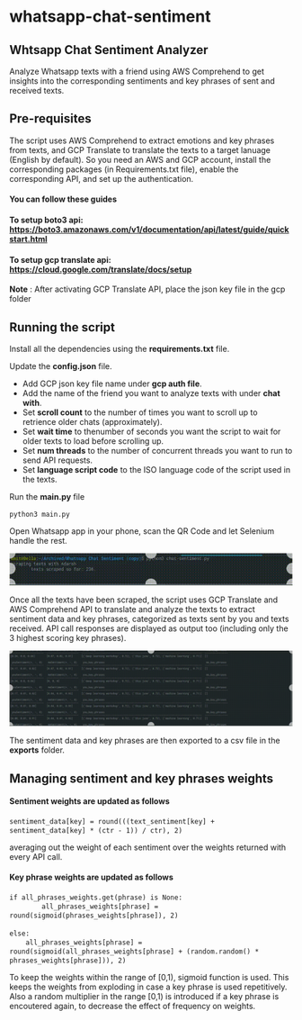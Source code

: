 # whatsapp-chat-sentiment
## Whtsapp Chat Sentiment Analyzer

Analyze Whatsapp texts with a friend using AWS Comprehend to get insights into the corresponding sentiments and key phrases of sent and received texts.


## Pre-requisites

The script uses AWS Comprehend to extract emotions and key phrases from texts, and GCP Translate to translate the texts to a target lanuage (English by default). So you need an AWS and GCP account, install the corresponding packages (in Requirements.txt file), enable the corresponding API, and set up the authentication.

#### You can follow these guides
#### To setup **boto3** api: https://boto3.amazonaws.com/v1/documentation/api/latest/guide/quickstart.html
#### To setup **gcp translate** api: https://cloud.google.com/translate/docs/setup

**Note** : After activating GCP Translate API, place the json key file in the gcp folder

## Running the script

Install all the dependencies using the **requirements.txt** file.

Update the **config.json** file.
- Add GCP json key file name under **gcp auth file**.
- Add the name of the friend you want to analyze texts with under **chat with**.
- Set **scroll count** to the number of times you want to scroll up to retrience older chats (approximately).
- Set **wait time** to thenumber of seconds you want the script to wait for older texts to load before scrolling up.
- Set **num threads** to the number of concurrent threads you want to run to send API requests.
- Set **language script code** to the ISO language code of the script used in the texts.

Run the **main.py** file
```
python3 main.py
```
Open Whatsapp app in your phone, scan the QR Code and let Selenium handle the rest.

[![Scraping texts](assets/text-scraping.gif)](https://raw.githubusercontent.com/semmet95/whatsapp-chat-sentiment/master/assets/text-scraping.gif)

Once all the texts have been scraped, the script uses GCP Translate and AWS Comprehend API to translate and analyze the texts to extract sentiment data and key phrases, categorized as texts sent by you and texts received. API call responses are displayed as output too (including only the 3 highest scoring key phrases).

[![Scraping texts](assets/api-calls.gif)](https://raw.githubusercontent.com/semmet95/whatsapp-chat-sentiment/master/assets/api-calls.gif)

The sentiment data and key phrases are then exported to a csv file in the **exports** folder.


## Managing sentiment and key phrases weights

#### Sentiment weights are updated as follows

```
sentiment_data[key] = round(((text_sentiment[key] + sentiment_data[key] * (ctr - 1)) / ctr), 2)
```
averaging out the weight of each sentiment over the weights returned with every API call.


#### Key phrase weights are updated as follows

```
if all_phrases_weights.get(phrase) is None:
        all_phrases_weights[phrase] = round(sigmoid(phrases_weights[phrase]), 2)

else:
    all_phrases_weights[phrase] = round(sigmoid(all_phrases_weights[phrase] + (random.random() *  phrases_weights[phrase])), 2)
```
To keep the weights within the range of [0,1), sigmoid function is used. This keeps the weights from exploding in case a key phrase is used repetitively. Also a random multiplier in the range [0,1) is introduced if a key phrase is encoutered again, to decrease the effect of frequency on weights.